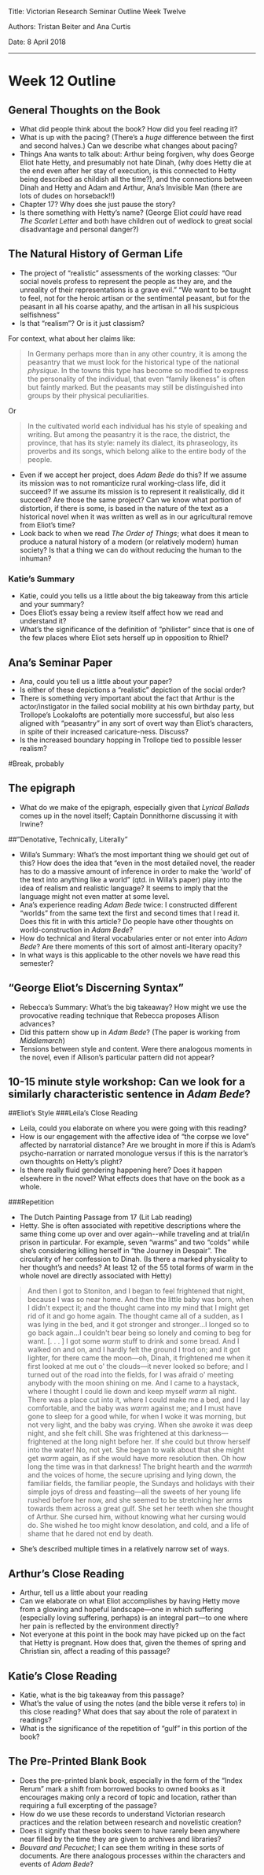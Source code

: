 Title: Victorian Research Seminar Outline Week Twelve

Authors: Tristan Beiter and Ana Curtis

Date: 8 April 2018

---

# Week 12 Outline

## General Thoughts on the Book
+ What did people think about the book? How did you feel reading it?  
+ What is up with the pacing?  (There’s a *huge* difference between the first and second halves.) Can we describe what changes about pacing? 
+ Things Ana wants to talk about: Arthur being forgiven, why does George Eliot hate Hetty, and presumably not hate Dinah, (why does Hetty die at the end even after her stay of execution, is this connected to Hetty being described as childish all the time?), and the connections between Dinah and Hetty and Adam and Arthur, Ana’s Invisible Man (there are lots of dudes on horseback!!)
+ Chapter 17? Why does she just pause the story?
+ Is there something with Hetty’s name? (George Eliot *could* have read *The Scarlet Letter* and both have children out of wedlock to great social disadvantage and personal danger?)

## The Natural History of German Life

+ The project of “realistic” assessments of the working classes: “Our social novels profess to represent the people as they are, and the unreality of their representations is a grave evil.”
“We want to be taught to feel, not for the heroic artisan or the sentimental peasant, but for the peasant in all his coarse apathy, and the artisan in all his suspicious selfishness”
+ Is that “realism”? Or is it just classism?

For context, what about her claims like:
> In Germany perhaps more than in any other country, it is among the peasantry that we must look for the historical type of the national *physique*. In the towns this type has become so modified to express the personality of the individual, that even “family likeness” is often but faintly marked. But the peasants may still be distinguished into groups by their physical peculiarities.

Or

> In the cultivated world each individual has his style of speaking and writing. But among the peasantry it is the race, the district, the province, that has its style: namely its dialect, its phraseology, its proverbs and its songs, which belong alike to the entire body of the people.

+ Even if we accept her project, does *Adam Bede* do this? If we assume its mission was to not romanticize rural working-class life, did it succeed? If we assume its mission is to represent it realistically, did it succeed? Are those the same project? Can we know what portion of distortion, if there is some, is based in the nature of the text as a historical novel when it was written as well as in our agricultural remove from Eliot’s time?
+ Look back to when we read *The Order of Things*; what does it mean to produce a natural history of a modern (or relatively modern) human society? Is that a thing we can do without reducing the human to the inhuman?

### Katie’s Summary
+ Katie, could you tells us a little about the big takeaway from this article and your summary?
+ Does Eliot’s essay being a review itself affect how we read and understand it?
+ What’s the significance of the definition of “philister” since that is one of the few places where Eliot sets herself up in opposition to Rhiel? 

## Ana’s Seminar Paper
+ Ana, could you tell us a little about your paper?
+ Is either of these depictions a “realistic” depiction of the social order?
+ There is something very important about the fact that Arthur is the actor/instigator in the failed social mobility at his own birthday party, but Trollope’s Lookalofts are potentially more successful, but also less aligned with “peasantry” in any sort of overt way than Eliot’s characters, in spite of their increased caricature-ness. Discuss?
+ Is the increased boundary hopping in Trollope tied to possible lesser realism?

#Break, probably

## The epigraph
+  What do we make of the epigraph, especially given that *Lyrical Ballads* comes up in the novel itself; Captain Donnithorne discussing it with Irwine?

##”Denotative, Technically, Literally”
+ Willa’s Summary: What’s the most important thing we should get out of this? How does the idea that “even in the most detailed novel, the reader has to do a massive amount of inference in order to make the ‘world’ of the text into anything like a world” (qtd. in Willa’s paper) play into the idea of realism and realistic language?  It seems to imply that the language might not even matter at some level.
+ Ana’s experience reading *Adam Bede* twice: I constructed different “worlds” from the same text the first and second times that I read it.  Does this fit in with this article?  Do people have other thoughts on world-construction in *Adam Bede*?
+ How do technical and literal vocabularies enter or not enter into *Adam Bede*? Are there moments of this sort of almost anti-literary opacity?
+ In what ways is this applicable to the other novels we have read this semester?


## “George Eliot’s Discerning Syntax”
+ Rebecca’s Summary: What’s the big takeaway? How might we use the provocative reading technique that Rebecca proposes Allison advances?
+ Did this pattern show up in *Adam Bede*? (The paper is working from *Middlemarch*)
+ Tensions between style and content. Were there analogous moments in the novel, even if Allison’s particular pattern did not appear?
## 10-15 minute style workshop: Can we look for a similarly characteristic sentence in *Adam Bede*?

##Eliot’s Style
###Leila’s Close Reading
+ Leila, could you elaborate on where you were going with this reading?
+ How is our engagement with the affective idea of “the corpse we love” affected by narratorial distance? Are we brought in more if this is Adam’s psycho-narration or narrated monologue versus if this is the narrator’s own thoughts on Hetty’s plight?
+ Is there really fluid gendering happening here? Does it happen elsewhere in the novel? What effects does that have on the book as a whole.

###Repetition
+ The Dutch Painting Passage from 17 (Lit Lab reading)
+ Hetty. She is often associated with repetitive descriptions where the same thing come up over and over again--while traveling and at trial/in prison in particular. For example, seven “warms” and two “colds” while she’s considering killing herself in “the Journey in Despair”.  The circularity of her confession to Dinah. (Is there a marked physicality to her thought’s and needs? At least 12 of the 55 total forms of warm in the whole novel are directly associated with Hetty)

> And then I got to Stoniton, and I began to feel frightened that night, because I was so near home. And then the little baby was born, when I didn't expect it; and the thought came into my mind that I might get rid of it and go home again. The thought came all of a sudden, as I was lying in the bed, and it got stronger and stronger...I longed so to go back again...I couldn't bear being so lonely and coming to beg for want. [. . . ] I got some *warm* stuff to drink and some bread. And I walked on and on, and I hardly felt the ground I trod on; and it got lighter, for there came the moon—oh, Dinah, it frightened me when it first looked at me out o' the clouds—it never looked so before; and I turned out of the road into the fields, for I was afraid o' meeting anybody with the moon shining on me. And I came to a haystack, where I thought I could lie down and keep myself *warm* all night. There was a place cut into it, where I could make me a bed, and I lay comfortable, and the baby was *warm* against me; and I must have gone to sleep for a good while, for when I woke it was morning, but not very light, and the baby was crying. 
> When she awoke it was deep night, and she felt chill. She was frightened at this darkness—frightened at the long night before her. If she could but throw herself into the water! No, not yet. She began to walk about that she might get *warm* again, as if she would have more resolution then. Oh how long the time was in that darkness! The bright hearth and the *warmth* and the voices of home, the secure uprising and lying down, the familiar fields, the familiar people, the Sundays and holidays with their simple joys of dress and feasting—all the sweets of her young life rushed before her now, and she seemed to be stretching her arms towards them across a great gulf. She set her teeth when she thought of Arthur. She cursed him, without knowing what her cursing would do. She wished he too might know desolation, and cold, and a life of shame that he dared not end by death.

+ She’s described multiple times in a relatively narrow set of ways.

## Arthur’s Close Reading
+ Arthur, tell us a little about your reading
+ Can we elaborate on what Eliot accomplishes by having Hetty move from a glowing and hopeful landscape—one in which suffering (especially loving suffering, perhaps) is an integral part—to one where her pain is reflected by the environment directly?
+ Not everyone at this point in the book may have picked up on the fact that Hetty is pregnant.  How does that, given the themes of spring and Christian sin, affect a reading of this passage? 

## Katie’s Close Reading 
+ Katie, what is the big takeaway from this passage?
+ What’s the value of using the notes (and the bible verse it refers to) in this close reading?  What does that say about the role of paratext in readings?
+ What is the significance of the repetition of “gulf” in this portion of the book?

## The Pre-Printed Blank Book
+ Does the pre-printed blank book, especially in the form of the “Index Rerum” mark a shift from borrowed books to owned books as it encourages making only a record of topic and location, rather than requiring a full excerpting of the passage?
+ How do we use these records to understand Victorian research practices and the relation between research and novelistic creation?
+ Does it signify that these books seem to have rarely been anywhere near filled by the time they are given to archives and libraries?
+ *Bouvard and Pecuchet*; I can see them writing in these sorts of documents. Are there analogous processes within the characters and events of *Adam Bede*?



